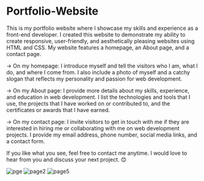 
# Portfolio-Website
 This is my portfolio website where I showcase my skills and experience as a front-end developer. I created this website to demonstrate my ability to create responsive, user-friendly, and aesthetically pleasing websites using HTML and CSS. My website features a homepage, an About page, and a contact page.
 
 -> On my homepage: I introduce myself and tell the visitors who I am, what I do, and where I come from. I also include a photo of myself and a catchy slogan that reflects my personality and passion for web development.
 
 -> On my About page: I provide more details about my skills, experience, and education in web development. I list the technologies and tools that I use, the projects that I have worked on or contributed to, and the certificates or awards that I have earned.
 
  -> On my contact page: I invite visitors to get in touch with me if they are interested in hiring me or collaborating with me on web development projects. I provide my email address, phone number, social media links, and a contact form.
  
  If you like what you see, feel free to contact me anytime. I would love to hear from you and discuss your next project. 😊
  

![pge](https://github.com/ritikasrv12/Portfolio-Website/assets/105850960/6917ece9-e3f5-4a0c-8b4d-d0b3d515b2f2)
![page2](https://github.com/ritikasrv12/Portfolio-Website/assets/105850960/1ba267d3-8b59-4c8d-bab2-53dccb169cc8)
![page5](https://github.com/ritikasrv12/Portfolio-Website/assets/105850960/cd5c08ce-ed26-49aa-8398-e48ce29dfee2)
